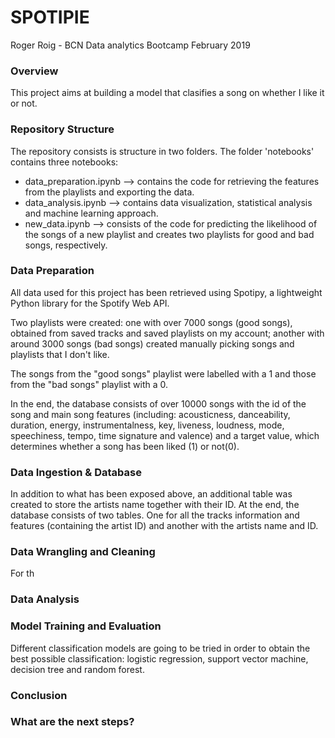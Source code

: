 # SPOTIPIE

Roger Roig - BCN Data analytics Bootcamp February 2019

### Overview

This project aims at building a model that clasifies a song on whether I like it or not.

### Repository Structure

The repository consists is structure in two folders. 
The folder 'notebooks' contains three notebooks: 
- data_preparation.ipynb --> contains the code for retrieving the features from the playlists and exporting the data.
- data_analysis.ipynb --> contains data visualization, statistical analysis and machine learning approach.
- new_data.ipynb --> consists of the code for predicting the likelihood of the songs of a new playlist and creates two playlists for good and bad songs, respectively.

### Data Preparation

All data used for this project has been retrieved using Spotipy, a lightweight Python library for the Spotify Web API.

Two playlists were created: one with over 7000 songs (good songs), obtained from saved tracks and saved playlists on my account; another with around 3000 songs (bad songs) created manually picking songs and playlists that I don't like.

The songs from the "good songs" playlist were labelled with a 1 and those from the "bad songs" playlist with a 0.

In the end, the database consists of over 10000 songs with the id of the song and main song features (including: acousticness, danceability, duration, energy, instrumentalness, key, liveness, loudness, mode, speechiness, tempo, time signature and valence) and a target value, which determines whether a song has been liked (1) or not(0).

### Data Ingestion & Database

In addition to what has been exposed above, an additional table was created to store the artists name together with their ID.
At the end, the database consists of two tables. One for all the tracks information and features (containing the artist ID) and another with the artists name and ID.

### Data Wrangling and Cleaning

For th


### Data Analysis



### Model Training and Evaluation

Different classification models are going to be tried in order to obtain the best possible classification: logistic regression, support vector machine, decision tree and random forest.

### Conclusion


### What are the next steps?


